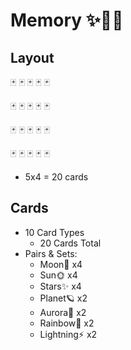 # Memory ✨🎴🌈

## Layout

🃏 🃏 🃏 🃏 🃏

🃏 🃏 🃏 🃏 🃏

🃏 🃏 🃏 🃏 🃏

🃏 🃏 🃏 🃏 🃏

- 5x4 = 20 cards

## Cards

- 10 Card Types
    - 20 Cards Total
- Pairs & Sets:
    - Moon🌙        x4
    - Sun🌞         x4
    - Stars✨        x4
    - Planet🪐       x2
    - Aurora🌌      x2
    - Rainbow🌈     x2
    - Lightning⚡    x2
